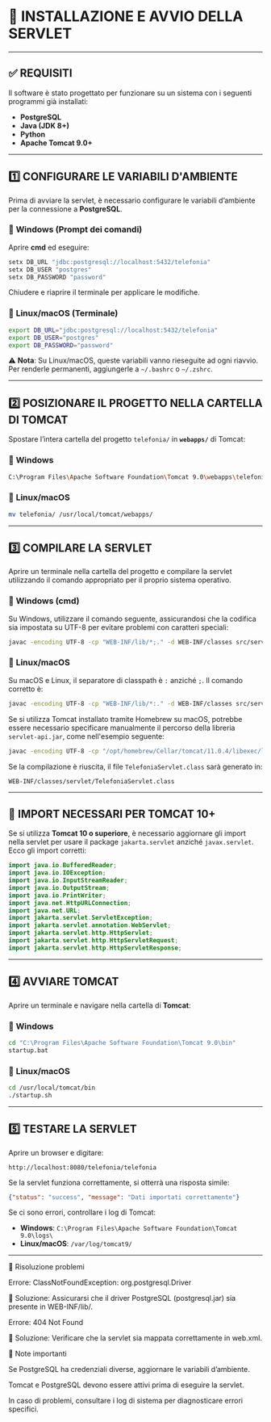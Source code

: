 


# 📌 INSTALLAZIONE E AVVIO DELLA SERVLET


---

## ✅ **REQUISITI**
Il software è stato progettato per funzionare su un sistema con i seguenti programmi già installati:
- **PostgreSQL**
- **Java (JDK 8+)**
- **Python**
- **Apache Tomcat 9.0+**

---

## 1️⃣ **CONFIGURARE LE VARIABILI D'AMBIENTE**
Prima di avviare la servlet, è necessario configurare le variabili d’ambiente per la connessione a **PostgreSQL**.

### 🔹 **Windows (Prompt dei comandi)**
Aprire **cmd** ed eseguire:
```sh
setx DB_URL "jdbc:postgresql://localhost:5432/telefonia"
setx DB_USER "postgres"
setx DB_PASSWORD "password"
```
Chiudere e riaprire il terminale per applicare le modifiche.

### 🔹 **Linux/macOS (Terminale)**
```sh
export DB_URL="jdbc:postgresql://localhost:5432/telefonia"
export DB_USER="postgres"
export DB_PASSWORD="password"
```
⚠️ **Nota**: Su Linux/macOS, queste variabili vanno rieseguite ad ogni riavvio.  
Per renderle permanenti, aggiungerle a `~/.bashrc` o `~/.zshrc`.

---

## 2️⃣ **POSIZIONARE IL PROGETTO NELLA CARTELLA DI TOMCAT**
Spostare l’intera cartella del progetto `telefonia/` in **`webapps/`** di Tomcat:

### 🔹 **Windows**
```sh
C:\Program Files\Apache Software Foundation\Tomcat 9.0\webapps\telefonia\
```

### 🔹 **Linux/macOS**
```sh
mv telefonia/ /usr/local/tomcat/webapps/
```

---

## 3️⃣ **COMPILARE LA SERVLET**

Aprire un terminale nella cartella del progetto e compilare la servlet utilizzando il comando appropriato per il proprio sistema operativo. 

### 🔹 **Windows (cmd)**
Su Windows, utilizzare il comando seguente, assicurandosi che la codifica sia impostata su UTF-8 per evitare problemi con caratteri speciali:
```sh
javac -encoding UTF-8 -cp "WEB-INF/lib/*;." -d WEB-INF/classes src/servlet/TelefoniaServlet.java
```

### 🔹 **Linux/macOS**
Su macOS e Linux, il separatore di classpath è `:` anziché `;`. Il comando corretto è:
```sh
javac -encoding UTF-8 -cp "WEB-INF/lib/*:." -d WEB-INF/classes src/servlet/TelefoniaServlet.java
```

Se si utilizza Tomcat installato tramite Homebrew su macOS, potrebbe essere necessario specificare manualmente il percorso della libreria `servlet-api.jar`, come nell'esempio seguente:
```sh
javac -encoding UTF-8 -cp "/opt/homebrew/Cellar/tomcat/11.0.4/libexec/lib/servlet-api.jar:/Library/Java/JavaVirtualMachines/openjdk.jdk/Contents/Home/lib/*:." -d ../WEB-INF/classes/ servlet/TelefoniaServlet.java
```

Se la compilazione è riuscita, il file `TelefoniaServlet.class` sarà generato in:
```sh
WEB-INF/classes/servlet/TelefoniaServlet.class
```


---
## 🚨 **IMPORT NECESSARI PER TOMCAT 10+**
Se si utilizza **Tomcat 10 o superiore**, è necessario aggiornare gli import nella servlet per usare il package `jakarta.servlet` anziché `javax.servlet`. Ecco gli import corretti:

```java
import java.io.BufferedReader;
import java.io.IOException;
import java.io.InputStreamReader;
import java.io.OutputStream;
import java.io.PrintWriter;
import java.net.HttpURLConnection;
import java.net.URL;
import jakarta.servlet.ServletException;
import jakarta.servlet.annotation.WebServlet;
import jakarta.servlet.http.HttpServlet;
import jakarta.servlet.http.HttpServletRequest;
import jakarta.servlet.http.HttpServletResponse;
```


---

## 4️⃣ **AVVIARE TOMCAT**
Aprire un terminale e navigare nella cartella di **Tomcat**:

### 🔹 **Windows**
```sh
cd "C:\Program Files\Apache Software Foundation\Tomcat 9.0\bin"
startup.bat
```

### 🔹 **Linux/macOS**
```sh
cd /usr/local/tomcat/bin
./startup.sh
```

---

## 5️⃣ **TESTARE LA SERVLET**
Aprire un browser e digitare:
```
http://localhost:8080/telefonia/telefonia
```
Se la servlet funziona correttamente, si otterrà una risposta simile:
```json
{"status": "success", "message": "Dati importati correttamente"}
```

Se ci sono errori, controllare i log di Tomcat:
- **Windows**: `C:\Program Files\Apache Software Foundation\Tomcat 9.0\logs\`
- **Linux/macOS**: `/var/log/tomcat9/`

---

🔹 Risoluzione problemi

Errore: ClassNotFoundException: org.postgresql.Driver

🔹 Soluzione: Assicurarsi che il driver PostgreSQL (postgresql.jar) sia presente in WEB-INF/lib/.

Errore: 404 Not Found

🔹 Soluzione: Verificare che la servlet sia mappata correttamente in web.xml.

📌 Note importanti

Se PostgreSQL ha credenziali diverse, aggiornare le variabili d’ambiente.

Tomcat e PostgreSQL devono essere attivi prima di eseguire la servlet.

In caso di problemi, consultare i log di sistema per diagnosticare errori specifici.




